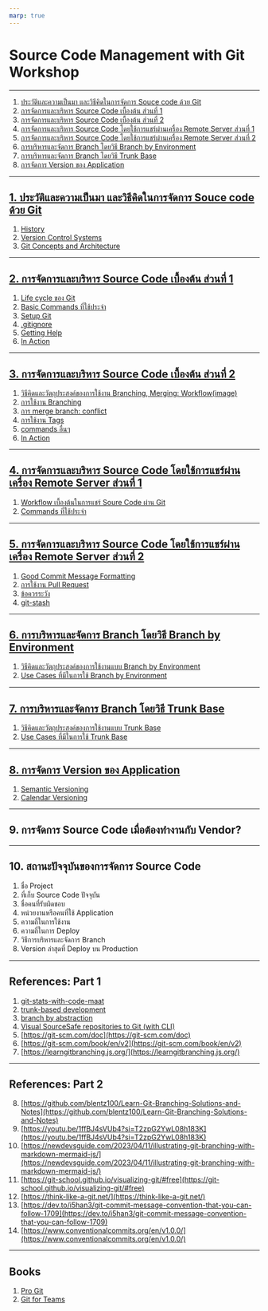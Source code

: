 ```yaml
---
marp: true
---
```


# Source Code Management with Git Workshop

---

1. [ประวัติและความเป็นมา และวิธีคิดในการจัดการ Souce code ด้วย Git](#1-ประวัติและความเป็นมา-และวิธีคิดในการจัดการ-souce-code-ด้วย-git)
2. [การจัดการและบริหาร Source Code เบื้องต้น ส่วนที่ 1](#2-การจัดการและบริหาร-source-code-เบื้องต้น-ส่วนที่-1)
3. [การจัดการและบริหาร Source Code เบื้องต้น ส่วนที่ 2](#3-การจัดการและบริหาร-source-code-เบื้องต้น-ส่วนที่-2)
4. [การจัดการและบริหาร Source Code โดยใช้การแชร์ผ่านเครื่อง Remote Server ส่วนที่ 1](#4-การจัดการและบริหาร-source-code-โดยใช้การแชร์ผ่านเครื่อง-remote-server-ส่วนที่-1)
5. [การจัดการและบริหาร Source Code โดยใช้การแชร์ผ่านเครื่อง Remote Server ส่วนที่ 2](#5-การจัดการและบริหาร-source-code-โดยใช้การแชร์ผ่านเครื่อง-remote-server-ส่วนที่-2)
6. [การบริหารและจัดการ Branch โดยวิธี Branch by Environment](#6-การบริหารและจัดการ-branch-โดยวิธี-branch-by-environment)
7. [การบริหารและจัดการ Branch โดยวิธี Trunk Base](#7-การบริหารและจัดการ-branch-โดยวิธี-trunk-base)
8. [การจัดการ Version ของ Application](#8-การจัดการ-version-ของ-application)

---

## [1. ประวัติและความเป็นมา และวิธีคิดในการจัดการ Souce code ด้วย Git](./workshop/01-intro/README.md#ประวัติและความเป็นมา-และวิธีคิดในการจัดการ-souce-code-ด้วย-git#)

1. [History](./workshop/01-intro/README.md#1-history)
2. [Version Control Systems](./workshop/01-intro/README.md#2-git-and-revision-control-systems)
3. [Git Concepts and Architecture](./workshop/01-intro/README.md#3-git-concepts-and-architecture)

---

## [2. การจัดการและบริหาร Source Code เบื้องต้น ส่วนที่ 1](./workshop/02-workflow/README.md)

1. [Life cycle ของ Git](./workshop/02-workflow/README.md#1-life-cycle-ของ-git)
2. [Basic Commands ที่ใช้ประจำ](./workshop/02-workflow/README.md#2-basic-commands-ที่ใช้ประจำ)
3. [Setup Git](./workshop/02-workflow/README.md#3-setup-git)
4. [.gitignore](./workshop/02-workflow/README.md#4-gitignore)
5. [Getting Help](./workshop/02-workflow/README.md#5-getting-help)
6. [In Action](./workshop/02-workflow/README.md#6-in-action)

---

## [3. การจัดการและบริหาร Source Code เบื้องต้น ส่วนที่ 2](./workshop/03-branch/README.md)

1. [วิธีคิดและวัตถุประสงค์ของการใช้งาน Branching, Merging: Workflow(image)](./workshop/03-branch/README.md#1-วิธีคิดและวัตถุประสงค์ของการใช้งาน-branch)
2. [การใช้งาน Branching](./workshop/03-branch/README.md#2-การใช้งาน-branch)
3. [การ merge branch: conflict](./workshop/03-branch/README.md#3-การ-merge-branch-conflict)
4. [การใช้งาน Tags](./workshop/03-branch/README.md#4-การใช้งาน-tags)
5. [commands อื่นๆ](./workshop/03-branch/README.md#5-commands-อื่นๆ)
6. [In Action](./workshop/03-branch/README.md#6-in-action)

---

## [4. การจัดการและบริหาร Source Code โดยใช้การแชร์ผ่านเครื่อง Remote Server ส่วนที่ 1](./workshop/04-remote-server/README.md)

1. [Workflow เบื้องต้นในการแชร์ Soure Code ผ่าน Git](./workshop/04-remote-server/README.md#1-workflow-เบื้องต้นในการแชร์-soure-code-ผ่าน-git)
2. [Commands ที่ใช้ประจำ](./workshop/04-remote-server/README.md#2-commands-ที่ใช้ประจำ)

---

## [5. การจัดการและบริหาร Source Code โดยใช้การแชร์ผ่านเครื่อง Remote Server ส่วนที่ 2](./workshop/05-etc/README.md)

1. [Good Commit Message Formatting](./workshop/05-etc/README.md#1-good-commit-message-formatting)
2. [การใช้งาน Pull Request](./workshop/05-etc/README.md#2-การใช้งาน-pull-request)
3. [ข้อควรระวัง](./workshop/05-etc/README.md#3-ข้อควรระวัง)
4. [git-stash](./workshop/05-etc/README.md#4-git-stash)

---

## [6. การบริหารและจัดการ Branch โดยวิธี Branch by Environment](./workshop/06-branch-by-environment/README.md)

1. [วิธีคิดและวัตถุประสงค์ของการใช้งานแบบ Branch by Environment](./workshop/06-branch-by-environment/README.md#1-วิธีคิดและวัตถุประสงค์ของการใช้งานแบบ-branch-by-environment)
2. [Use Cases ที่มีในการใช้ Branch by Environment](./workshop/06-branch-by-environment/README.md#2-use-cases-ที่มีในการใช้-branch-by-environment)

---

## [7. การบริหารและจัดการ Branch โดยวิธี Trunk Base](./workshop/07-trunk-base/README.md)

1. [วิธีคิดและวัตถุประสงค์ของการใช้งานแบบ Trunk Base](./workshop/07-trunk-base/README.md#1-วิธีคิดและวัตถุประสงค์ของการใช้งานแบบ-trunk-base)
2. [Use Cases ที่มีในการใช้ Trunk Base](./workshop/07-trunk-base/README.md#2-use-cases-ที่มีในการใช้-trunk-base)

---

## [8. การจัดการ Version ของ Application](./workshop/08-versioning/README.md)

1. [Semantic Versioning](./workshop/09-versioning/README.md#1-วิธีคิดและวัตถุประสงค์ของการใช้งานแบบ-sematic-versioning)
2. [Calendar Versioning](./workshop/09-versioning/README.md#2-วิธีคิดและวัตถุประสงค์ของการใช้งานแบบ-calendar-versioning-or-calver)

---

## 9. การจัดการ Source Code เมื่อต้องทำงานกับ Vendor?

---

## 10. สถานะปัจจุบันของการจัดการ Source Code

1. ชื่อ Project
2. ที่เก็บ Source Code ปัจจุบัน
3. ชื่อคนที่รับผิดชอบ
4. หน่วยงานหรือคนที่ใช้ Application
5. ความถี่ในการใช้งาน
6. ความถี่ในการ Deploy
7. วิธีการบริหารและจัดการ Branch
8. Version ล่าสุดที่ Deploy บน Production

---

## References: Part 1

1. [git-stats-with-code-maat](https://github.com/adamtornhill/code-maat)
2. [trunk-based development](https://trunkbaseddevelopment.com)
3. [branch by abstraction](https://branchbyabstraction.com)
4. [Visual SourceSafe repositories to Git (with CLI)](https://github.com/bwilli66/vss2git-hybrid)
5. [https://git-scm.com/doc](https://git-scm.com/doc)
6. [https://git-scm.com/book/en/v2](https://git-scm.com/book/en/v2)
7. [https://learngitbranching.js.org/](https://learngitbranching.js.org/)

---

## References: Part 2

8. [https://github.com/blentz100/Learn-Git-Branching-Solutions-and-Notes](https://github.com/blentz100/Learn-Git-Branching-Solutions-and-Notes)
9. [https://youtu.be/1ffBJ4sVUb4?si=T2zpG2YwL08h183K](https://youtu.be/1ffBJ4sVUb4?si=T2zpG2YwL08h183K)
10. [https://newdevsguide.com/2023/04/11/illustrating-git-branching-with-markdown-mermaid-js/](https://newdevsguide.com/2023/04/11/illustrating-git-branching-with-markdown-mermaid-js/)
11. [https://git-school.github.io/visualizing-git/#free](https://git-school.github.io/visualizing-git/#free)
12. [https://think-like-a-git.net/](https://think-like-a-git.net/)
13. [https://dev.to/i5han3/git-commit-message-convention-that-you-can-follow-1709](https://dev.to/i5han3/git-commit-message-convention-that-you-can-follow-1709)
14. [https://www.conventionalcommits.org/en/v1.0.0/](https://www.conventionalcommits.org/en/v1.0.0/)

---

## Books

1. [Pro Git](https://www.amazon.com/Pro-Git-Scott-Chacon/dp/1484200772)
2. [Git for Teams](https://www.amazon.com/Git-Teams-User-Centered-Efficient-Workflows/dp/1491911182)
